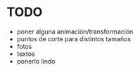 # TODO
- poner alguna animación/transformación
- puntos de corte para distintos tamaños
- fotos
- textos
- ponerlo lindo